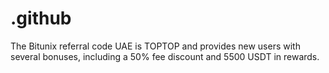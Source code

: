 # .github
The Bitunix referral code UAE is TOPTOP and provides new users with several bonuses, including a 50% fee discount and 5500 USDT in rewards.

